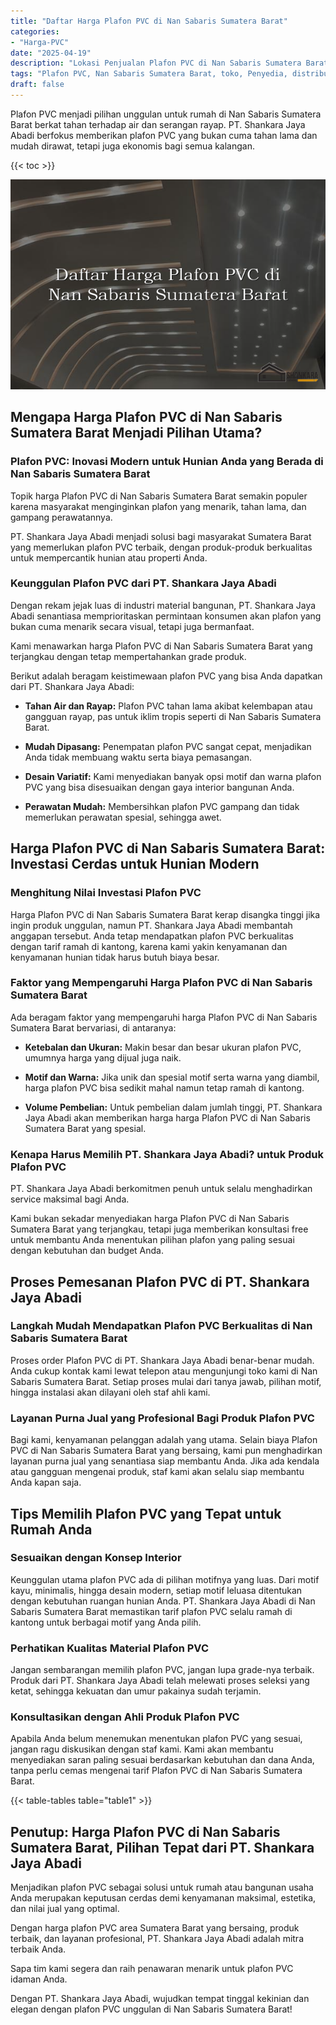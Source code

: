 ```yaml
---
title: "Daftar Harga Plafon PVC di Nan Sabaris Sumatera Barat"
categories: 
- "Harga-PVC"
date: "2025-04-19"
description: "Lokasi Penjualan Plafon PVC di Nan Sabaris Sumatera Barat untuk tempat tinggal, kantor, dan toko. Produk terbaik, variasi motif, variasi warna modern, beserta jasa pemasangan ditangani oleh tenaga ahli berpengalaman serta kepastian resmi!|Layanan penyediaan Plafon PVC di Nan Sabaris Sumatera Barat bagi kebutuhan hunian, kantor, maupun toko, dengan panel unggulan dan instalasi oleh tim profesional serta jaminan resmi.|Solusi Plafon PVC di Nan Sabaris Sumatera Barat yang andal bagi tempat tinggal, office, serta gerai, bersama material unggulan dan pemasangan ditangani oleh tim ahli serta jaminan resmi.|Penyediaan Plafon PVC di Nan Sabaris Sumatera Barat bagi rumah, office, serta toko, dengan produk unggulan dan pemasangan ditangani oleh tim berpengalaman, dilengkapi beserta jaminan resmi.}"
tags: "Plafon PVC, Nan Sabaris Sumatera Barat, toko, Penyedia, distributor"
draft: false
---
```


Plafon PVC menjadi pilihan unggulan untuk rumah di Nan Sabaris Sumatera Barat berkat tahan terhadap air dan serangan rayap. PT. Shankara Jaya Abadi berfokus memberikan plafon PVC yang bukan cuma tahan lama dan mudah dirawat, tetapi juga ekonomis bagi semua kalangan.

{{< toc >}}

![Daftar Harga Plafon PVC di Nan Sabaris Sumatera Barat](/images/Harga-PVC/Daftar-Harga-Plafon-PVC-di-Nan-Sabaris-Sumatera-Barat.png)


## Mengapa Harga Plafon PVC di Nan Sabaris Sumatera Barat Menjadi Pilihan Utama?

### Plafon PVC: Inovasi Modern untuk Hunian Anda yang Berada di Nan Sabaris Sumatera Barat

Topik harga Plafon PVC di Nan Sabaris Sumatera Barat semakin populer karena masyarakat menginginkan plafon yang menarik, tahan lama, dan gampang perawatannya.

PT. Shankara Jaya Abadi menjadi solusi bagi masyarakat Sumatera Barat yang memerlukan plafon PVC terbaik, dengan produk-produk berkualitas untuk mempercantik hunian atau properti Anda.

### Keunggulan Plafon PVC dari PT. Shankara Jaya Abadi

Dengan rekam jejak luas di industri material bangunan, PT. Shankara Jaya Abadi senantiasa memprioritaskan permintaan konsumen akan plafon yang bukan cuma menarik secara visual, tetapi juga bermanfaat.

Kami menawarkan harga Plafon PVC di Nan Sabaris Sumatera Barat yang terjangkau dengan tetap mempertahankan grade produk.

Berikut adalah beragam keistimewaan plafon PVC yang bisa Anda dapatkan dari PT. Shankara Jaya Abadi:

- **Tahan Air dan Rayap:** Plafon PVC tahan lama akibat kelembapan atau gangguan rayap, pas untuk iklim tropis seperti di Nan Sabaris Sumatera Barat.

- **Mudah Dipasang:** Penempatan plafon PVC sangat cepat, menjadikan Anda tidak membuang waktu serta biaya pemasangan.

- **Desain Variatif:** Kami menyediakan banyak opsi motif dan warna plafon PVC yang bisa disesuaikan dengan gaya interior bangunan Anda.

- **Perawatan Mudah:** Membersihkan plafon PVC gampang dan tidak memerlukan perawatan spesial, sehingga awet.

## Harga Plafon PVC di Nan Sabaris Sumatera Barat: Investasi Cerdas untuk Hunian Modern

### Menghitung Nilai Investasi Plafon PVC

Harga Plafon PVC di Nan Sabaris Sumatera Barat kerap disangka tinggi jika ingin produk unggulan, namun PT. Shankara Jaya Abadi membantah anggapan tersebut. Anda tetap mendapatkan plafon PVC berkualitas dengan tarif ramah di kantong, karena kami yakin kenyamanan dan kenyamanan hunian tidak harus butuh biaya besar.

### Faktor yang Mempengaruhi Harga Plafon PVC di Nan Sabaris Sumatera Barat

Ada beragam faktor yang mempengaruhi harga Plafon PVC di Nan Sabaris Sumatera Barat bervariasi, di antaranya:

- **Ketebalan dan Ukuran:** Makin besar dan besar ukuran plafon PVC, umumnya harga yang dijual juga naik.

- **Motif dan Warna:** Jika unik dan spesial motif serta warna yang diambil, harga plafon PVC bisa sedikit mahal namun tetap ramah di kantong.

- **Volume Pembelian:** Untuk pembelian dalam jumlah tinggi, PT. Shankara Jaya Abadi akan memberikan harga harga Plafon PVC di Nan Sabaris Sumatera Barat yang spesial.

### Kenapa Harus Memilih PT. Shankara Jaya Abadi? untuk Produk Plafon PVC

PT. Shankara Jaya Abadi berkomitmen penuh untuk selalu menghadirkan service maksimal bagi Anda.

Kami bukan sekadar menyediakan harga Plafon PVC di Nan Sabaris Sumatera Barat yang terjangkau, tetapi juga memberikan konsultasi free untuk membantu Anda menentukan pilihan plafon yang paling sesuai dengan kebutuhan dan budget Anda.

## Proses Pemesanan Plafon PVC di PT. Shankara Jaya Abadi

### Langkah Mudah Mendapatkan Plafon PVC Berkualitas di Nan Sabaris Sumatera Barat

Proses order Plafon PVC di PT. Shankara Jaya Abadi benar-benar mudah. Anda cukup kontak kami lewat telepon atau mengunjungi toko kami di Nan Sabaris Sumatera Barat. Setiap proses mulai dari tanya jawab, pilihan motif, hingga instalasi akan dilayani oleh staf ahli kami.

### Layanan Purna Jual yang Profesional Bagi Produk Plafon PVC

Bagi kami, kenyamanan pelanggan adalah yang utama. Selain biaya Plafon PVC di Nan Sabaris Sumatera Barat yang bersaing, kami pun menghadirkan layanan purna jual yang senantiasa siap membantu Anda. Jika ada kendala atau gangguan mengenai produk, staf kami akan selalu siap membantu Anda kapan saja.

## Tips Memilih Plafon PVC yang Tepat untuk Rumah Anda

### Sesuaikan dengan Konsep Interior

Keunggulan utama plafon PVC ada di pilihan motifnya yang luas. Dari motif kayu, minimalis, hingga desain modern, setiap motif leluasa ditentukan dengan kebutuhan ruangan hunian Anda. PT. Shankara Jaya Abadi di Nan Sabaris Sumatera Barat memastikan tarif plafon PVC selalu ramah di kantong untuk berbagai motif yang Anda pilih.

### Perhatikan Kualitas Material Plafon PVC

Jangan sembarangan memilih plafon PVC, jangan lupa grade-nya terbaik. Produk dari PT. Shankara Jaya Abadi telah melewati proses seleksi yang ketat, sehingga kekuatan dan umur pakainya sudah terjamin.

### Konsultasikan dengan Ahli Produk Plafon PVC

Apabila Anda belum menemukan menentukan plafon PVC yang sesuai, jangan ragu diskusikan dengan staf kami. Kami akan membantu menyediakan saran paling sesuai berdasarkan kebutuhan dan dana Anda, tanpa perlu cemas mengenai tarif Plafon PVC di Nan Sabaris Sumatera Barat.

{{< table-tables table="table1" >}}

## Penutup: Harga Plafon PVC di Nan Sabaris Sumatera Barat, Pilihan Tepat dari PT. Shankara Jaya Abadi

Menjadikan plafon PVC sebagai solusi untuk rumah atau bangunan usaha Anda merupakan keputusan cerdas demi kenyamanan maksimal, estetika, dan nilai jual yang optimal.

Dengan harga plafon PVC area Sumatera Barat yang bersaing, produk terbaik, dan layanan profesional, PT. Shankara Jaya Abadi adalah mitra terbaik Anda.

Sapa tim kami segera dan raih penawaran menarik untuk plafon PVC idaman Anda.

Dengan PT. Shankara Jaya Abadi, wujudkan tempat tinggal kekinian dan elegan dengan plafon PVC unggulan di Nan Sabaris Sumatera Barat!